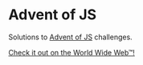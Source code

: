 # Advent of JS

Solutions to [Advent of JS](https://www.adventofjs.com/) challenges.

[Check it out on the World Wide Web™!](https://hayzey.github.io/adventofjs/)
